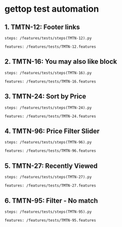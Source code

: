 # gettop test automation

## 1. TMTN-12: Footer links
```steps: /features/tests/steps(TMTN-12).py```

```features: /features/tests/TMTN-12.features```
   

## 2. TMTN-16: You may also like block
```steps: /features/tests/steps(TMTN-16).py```

```features: /features/tests/TMTN-16.features```


## 3. TMTN-24: Sort by Price
```steps: /features/tests/steps(TMTN-24).py```

```features: /features/tests/TMTN-24.features```


## 4. TMTN-96: Price Filter Slider
```steps: /features/tests/steps(TMTN-96).py```

```features: /features/tests/TMTN-96.features```


## 5. TMTN-27: Recently Viewed
```steps: /features/tests/steps(TMTN-27).py```

```features: /features/tests/TMTN-27.features```


## 6. TMTN-95: Filter - No match
```steps: /features/tests/steps(TMTN-95).py```

```features: /features/tests/TMTN-95.features```
